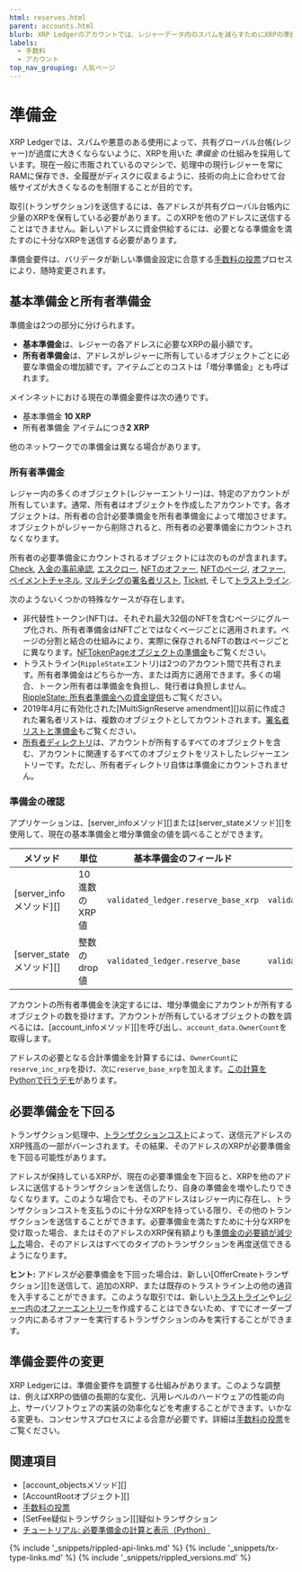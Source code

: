 ```yaml
---
html: reserves.html
parent: accounts.html
blurb: XRP Ledgerのアカウントでは、レジャーデータ内のスパムを減らすためにXRPの準備金が必要です。
labels:
  - 手数料
  - アカウント
top_nav_grouping: 人気ページ
---
```

# 準備金

XRP Ledgerでは、スパムや悪意のある使用によって、共有グローバル台帳(レジャー)が過度に大きくならないように、XRPを用いた _準備金_ の仕組みを採用しています。現在一般に市販されているのマシンで、処理中の現行レジャーを常にRAMに保存でき、全履歴がディスクに収まるように、技術の向上に合わせて台帳サイズが大きくなるのを制限することが目的です。

取引(トランザクション)を送信するには、各アドレスが共有グローバル台帳内に少量のXRPを保有している必要があります。このXRPを他のアドレスに送信することはできません。新しいアドレスに資金供給するには、必要となる準備金を満たすのに十分なXRPを送信する必要があります。

準備金要件は、バリデータが新しい準備金設定に合意する[手数料の投票](fee-voting.html)プロセスにより、随時変更されます。

## 基本準備金と所有者準備金

準備金は2つの部分に分けられます。

* **基本準備金**は、レジャーの各アドレスに必要なXRPの最小額です。
* **所有者準備金**は、アドレスがレジャーに所有しているオブジェクトごとに必要な準備金の増加額です。アイテムごとのコストは「増分準備金」とも呼ばれます。

メインネットにおける現在の準備金要件は次の通りです。

- 基本準備金 **10 XRP**
- 所有者準備金 アイテムにつき**2 XRP**

他のネットワークでの準備金は異なる場合があります。

### 所有者準備金

レジャー内の多くのオブジェクト(レジャーエントリー)は、特定のアカウントが所有しています。通常、所有者はオブジェクトを作成したアカウントです。各オブジェクトは、所有者の合計必要準備金を所有者準備金によって増加させます。オブジェクトがレジャーから削除されると、所有者の必要準備金にカウントされなくなります。

所有者の必要準備金にカウントされるオブジェクトには次のものが含まれます。[Check](checks.html), [入金の事前承認](depositauth.html#事前承認), [エスクロー](escrow.html), [NFTのオファー](non-fungible-token-transfers.html), [NFTのページ](non-fungible-tokens.html), [オファー](offer.html), [ペイメントチャネル](payment-channels.html), [マルチシグの署名者リスト](multi-signing.html), [Ticket](tickets.html), そして[トラストライン](fungible-tokens.html).

次のようないくつかの特殊なケースが存在します。

- 非代替性トークン(NFT)は、それぞれ最大32個のNFTを含むページにグループ化され、所有者準備金はNFTごとではなくページごとに適用されます。ページの分割と結合の仕組みにより、実際に保存されるNFTの数はページごとに異なります。[NFTokenPageオブジェクトの準備金](nftokenpage.html#nftokenpage-オブジェクトの準備金)もご覧ください。
- トラストライン(`RippleState`エントリ)は2つのアカウント間で共有されます。所有者準備金はどちらか一方、または両方に適用できます。多くの場合、トークン所有者は準備金を負担し、発行者は負担しません。[RippleState: 所有者準備金への資金提供](ripplestate.html#所有者の準備金への資金供給)もご覧ください。
- 2019年4月に有効化された[MultiSignReserve amendment][]以前に作成された署名者リストは、複数のオブジェクトとしてカウントされます。[署名者リストと準備金](signerlist.html#signerlistと準備金)もご覧ください。
- [所有者ディレクトリ](directorynode.html)は、アカウントが所有するすべてのオブジェクトを含む、アカウントに関連するすべてのオブジェクトをリストしたレジャーエントリーです。ただし、所有者ディレクトリ自体は準備金にカウントされません。

### 準備金の確認

アプリケーションは、[server_infoメソッド][]または[server_stateメソッド][]を使用して、現在の基本準備金と増分準備金の値を調べることができます。

| メソッド                 | 単位          | 基本準備金のフィールド                  | 増分準備金のフィールド                |
|-------------------------|--------------|-------------------------------------|------------------------------------|
| [server_infoメソッド][]  | 10進数のXRP値  | `validated_ledger.reserve_base_xrp` | `validated_ledger.reserve_inc_xrp` |
| [server_stateメソッド][] | 整数のdrop値   | `validated_ledger.reserve_base`     | `validated_ledger.reserve_inc`     |

アカウントの所有者準備金を決定するには、増分準備金にアカウントが所有するオブジェクトの数を掛けます。アカウントが所有しているオブジェクトの数を調べるには、[account_infoメソッド][]を呼び出し、`account_data.OwnerCount`を取得します。

アドレスの必要となる合計準備金を計算するには、`OwnerCount`に`reserve_inc_xrp`を掛け、次に`reserve_base_xrp`を加えます。[この計算をPythonで行うデモ](build-a-desktop-wallet-in-python.html#codeblock-17)があります。


## 必要準備金を下回る

トランザクション処理中、[トランザクションコスト](transaction-cost.html)によって、送信元アドレスのXRP残高の一部がバーンされます。その結果、そのアドレスのXRPが必要準備金を下回る可能性があります。

アドレスが保持しているXRPが、現在の必要準備金を下回ると、XRPを他のアドレスに送信するトランザクションを送信したり、自身の準備金を増やしたりできなくなります。このような場合でも、そのアドレスはレジャー内に存在し、トランザクションコストを支払うのに十分なXRPを持っている限り、その他のトランザクションを送信することができます。必要準備金を満たすために十分なXRPを受け取った場合、またはそのアドレスのXRP保有額よりも[準備金の必要額が減少した](#準備金要件の変更)場合、そのアドレスはすべてのタイプのトランザクションを再度送信できるようになります。

**ヒント:** アドレスが必要準備金を下回った場合は、新しい[OfferCreateトランザクション][]を送信して、追加のXRP、または既存のトラストライン上の他の通貨を入手することができます。このような取引では、新しい[トラストライン](ripplestate.html)や[レジャー内のオファーエントリー](offer.html)を作成することはできないため、すでにオーダーブック内にあるオファーを実行するトランザクションのみを実行することができます。


## 準備金要件の変更

XRP Ledgerには、準備金要件を調整する仕組みがあります。このような調整は、例えばXRPの価値の長期的な変化、汎用レベルのハードウェアの性能の向上、サーバソフトウェアの実装の効率化などを考慮することができます。いかなる変更も、コンセンサスプロセスによる合意が必要です。詳細は[手数料の投票](fee-voting.html)をご覧ください。

## 関連項目

- [account_objectsメソッド][]
- [AccountRootオブジェクト][]
- [手数料の投票](fee-voting.html)
- [SetFee疑似トランザクション][]疑似トランザクション
- [チュートリアル: 必要準備金の計算と表示（Python）](build-a-desktop-wallet-in-python.html#3-display-an-account)

<!--{# common link defs #}-->
{% include '_snippets/rippled-api-links.md' %}
{% include '_snippets/tx-type-links.md' %}
{% include '_snippets/rippled_versions.md' %}
